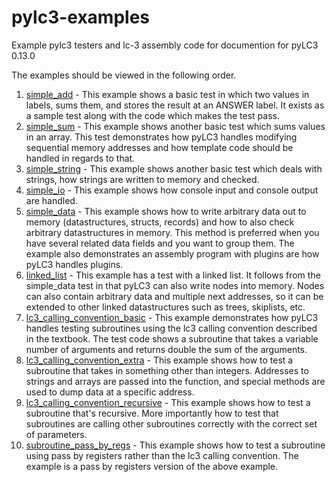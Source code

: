 # pylc3-examples

Example pylc3 testers and lc-3 assembly code for documention for pyLC3 0.13.0

The examples should be viewed in the following order.


1) [simple_add] - This example shows a basic test in which two values in labels, sums them, and stores the result at an ANSWER label. It exists as a sample test along with the code which makes the test pass.
2) [simple_sum] - This example shows another basic test which sums values in an array. This test demonstrates how pyLC3 handles modifying sequential memory addresses and how template code should be handled in regards to that.
3) [simple_string] - This example shows another basic test which deals with strings, how strings are written to memory and checked.
4) [simple_io] - This example shows how console input and console output are handled.
5) [simple_data] - This example shows how to write arbitrary data out to memory (datastructures, structs, records) and how to also check arbitrary datastructures in memory.  This method is preferred when you have several related data fields and you want to group them. The example also demonstrates an assembly program with plugins are how pyLC3 handles plugins.
6) [linked_list] - This example has a test with a linked list. It follows from the simple_data test in that pyLC3 can also write nodes into memory. Nodes can also contain arbitrary data and multiple next addresses, so it can be extended to other linked datastructures such as trees, skiplists, etc.
7) [lc3_calling_convention_basic] - This example demonstrates how pyLC3 handles testing subroutines using the lc3 calling convention described in the textbook. The test code shows a subroutine that takes a variable number of arguments and returns double the sum of the arguments.
8) [lc3_calling_convention_extra] - This example shows how to test a subroutine that takes in something other than integers. Addresses to strings and arrays are passed into the function, and special methods are used to dump data at a specific address.
9) [lc3_calling_convention_recursive] - This example shows how to test a subroutine that's recursive. More importantly how to test that subroutines are calling other subroutines correctly with the correct set of parameters.
10) [subroutine_pass_by_regs] - This example shows how to test a subroutine using pass by registers rather than the lc3 calling convention. The example is a pass by registers version of the above example.

[simple_add]: <simple_add>
[simple_sum]: <simple_sum>
[simple_string]: <simple_string>
[simple_io]: <simple_io>
[simple_data]: <simple_data>
[linked_list]: <linked_list>
[lc3_calling_convention_basic]: <lc3_calling_convention_basic>
[lc3_calling_convention_extra]: <lc3_calling_convention_extra>
[lc3_calling_convention_recursive]: <lc3_calling_convention_recursive>
[subroutine_pass_by_regs]: <subroutine_pass_by_regs>
